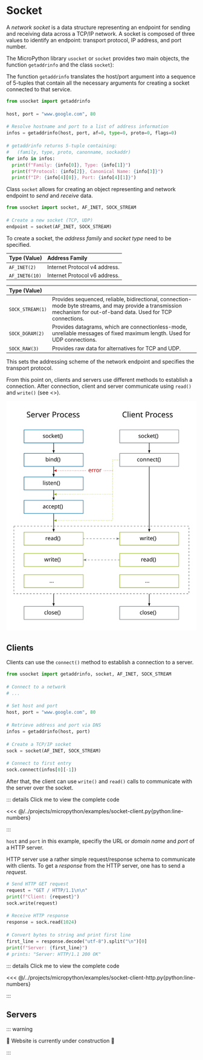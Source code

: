 <!-- https://docs.micropython.org/en/latest/esp8266/tutorial/network_tcp.html -->
<!-- https://docs.micropython.org/en/latest/library/socket.html -->

# Socket

A _network socket_ is a data structure representing an endpoint for sending and receiving data across a TCP/IP network.
A socket is composed of three values to identify an endpoint: transport protocol, IP address, and port number.

The MicroPython library `usocket` or `socket` provides two main objects, the function `getaddrinfo` and the class `socket`):

The function `getaddrinfo` translates the host/port argument into a sequence of 5-tuples that contain all the necessary arguments for creating a socket connected to that service.

```python
from usocket import getaddrinfo

host, port = "www.google.com", 80

# Resolve hostname and port to a list of address information
infos = getaddrinfo(host, port, af=0, type=0, proto=0, flags=0)

# getaddrinfo returns 5-tuple containing:
#   (family, type, proto, canonname, sockaddr)
for info in infos:
  print(f"Family: {info[0]}, Type: {info[1]}")
  print(f"Protocol: {info[2]}, Canonical Name: {info[3]}")
  print(f"IP: {info[4][0]}, Port: {info[4][1]}")
```

Class `socket` allows for creating an object representing and network endpoint to _send_ and _receive_ data.

```python
from usocket import socket, AF_INET, SOCK_STREAM

# Create a new socket (TCP, UDP)
endpoint = socket(AF_INET, SOCK_STREAM)
```

To create a socket, the _address family_ and _socket type_ need to be specified.

| Type (Value)   | Address Family                |
| :------------- | :---------------------------- |
| `AF_INET(2)`   | Internet Protocol v4 address. |
| `AF_INET6(10)` | Internet Protocol v6 address. |

| Type (Value)     |                                                                                                                                                                     |
| :--------------- | :------------------------------------------------------------------------------------------------------------------------------------------------------------------ |
| `SOCK_STREAM(1)` | Provides sequenced, reliable, bidirectional, connection-mode byte streams, and may provide a transmission mechanism for out-of-band data. Used for TCP connections. |
| `SOCK_DGRAM(2)`  | Provides datagrams, which are connectionless-mode, unreliable messages of fixed maximum length. Used for UDP connections.                                           |
| `SOCK_RAW(3)`    | Provides raw data for alternatives for TCP and UDP.                                                                                                                 |

<!-- SOCK_RAW: https://gist.github.com/davidlares/e841c0f9d9b31f3cd8859575d061c467 -->

This sets the addressing scheme of the network endpoint and specifies the transport protocol.

From this point on, clients and servers use different methods to establish a connection.
After connection, client and server communicate using `read()` and `write()` (see <<socket>>).

![Server/Client communication with socket API](/img/socket.svg "socket#Server/Client communication with Socket API")

<!--
| Type (Value)       | Description |
| :----------------- | :---------- |
| `SOL_SOCKET(4095)` |             |

`socket.socket.setsockopt` 

| Type                | Description                                                            |
| :------------------ | :--------------------------------------------------------------------- |
| `SO_REUSEADDR(4)`   | Reuse local socket, without waiting for its natural timeout to expire. |
| `SO_KEEPALIVE(8)`   |                                                                        |
| `SO_SNDTIMEO(4101)` |                                                                        |
| `SO_RCVTIMEO(4102)` |                                                                        |

* https://linux.die.net/man/7/socket
* 
-->

## Clients

Clients can use the `connect()` method to establish a connection to a server.

```python
from usocket import getaddrinfo, socket, AF_INET, SOCK_STREAM

# Connect to a network
# ...

# Set host and port
host, port = "www.google.com", 80

# Retrieve address and port via DNS
infos = getaddrinfo(host, port)

# Create a TCP/IP socket
sock = socket(AF_INET, SOCK_STREAM)

# Connect to first entry
sock.connect(infos[0][-1])
```

After that, the client can use `write()` and `read()` calls to communicate with the server over the socket.

::: details Click me to view the complete code

<<< @/../projects/micropython/examples/socket-client.py{python:line-numbers}

:::

`host` and `port` in this example, specifiy the URL or _domain name_ and _port_ of a HTTP server.

HTTP server use a rather simple request/response schema to communicate with clients.
To get a _response_ from the HTTP server, one has to send a _request_.

```python
# Send HTTP GET request
request = "GET / HTTP/1.1\n\n"
print(f"Client: {request}")
sock.write(request)

# Receive HTTP response
response = sock.read(1024)

# Convert bytes to string and print first line
first_line = response.decode("utf-8").split("\n")[0]
print(f"Server: {first_line}")
# prints: "Server: HTTP/1.1 200 OK"
```

::: details Click me to view the complete code

<<< @/../projects/micropython/examples/socket-client-http.py{python:line-numbers}

:::

## Servers

::: warning

:construction: Website is currently under construction :construction:

:::
